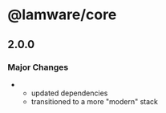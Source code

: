 # @lamware/core

## 2.0.0

### Major Changes

- - updated dependencies
  - transitioned to a more "modern" stack
